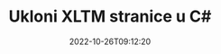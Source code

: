 ---
############################# Static ############################
layout: "auto-gen-merger"
date: 2022-10-26T09:12:20
draft: false
otherformats: pdf pps ppsx ppt pptx rtf tex vdx vsdm vsdx vssm vssx vstm vstx vsx vtx

############################# Head ############################
head_title: "Ukloni XLTM stranice u C#"
head_description: "Uklonite ili izbrišite jednu stranicu ili kolekciju stranica iz XLTM datoteke u C# obrnutim redoslijedom stranica pomoću API-ja za spajanje dokumenata."

############################# Header ############################
title: "Ukloni XLTM stranice u C#"
description: "Ukloni XLTM stranice s nekoliko redaka .NET koda."
bg_image: "https://cms.admin.containerize.com/templates/aspose/App_Themes/V3/images/bg/header1.png"
bg_overlay: false
button:
    enable: true
    icon: "fas fa-arrow-down"
    label: "Preuzmite besplatnu probnu verziju"
    link: "https://downloads.groupdocs.com/merger/net"

############################# SubMenu ############################
submenu:
    enable: true

    left:
        img_alt: "GroupDocs.Merger for .NET"
        image: "https://cms.admin.containerize.com/templates/groupdocs/images/product-logos/90x90-noborder/groupdocs-merger-net.png"
        product: "GroupDocs.Merger"
        platform: ".NET"

    middle:
        button:

            # button loop
            - link: "https://apireference.groupdocs.com/merger/net"
              text: "API Referenca"

            # button loop
            - link: "https://github.com/groupdocs-merger"
              text: "Primjeri koda"

            # button loop
            - link: "https://products.groupdocs.app/merger/family"
              text: "Demo snimke uživo"

            # button loop
            - link: "https://purchase.groupdocs.com/pricing/merger/net"
              text: "Cijene"

    right:
        link_download: "https://downloads.groupdocs.com/merger"
        link_learn: "https://docs.groupdocs.com/merger/net"
        link_buy: "https://purchase.groupdocs.com"

############################# About ############################
about:
    enable: true
    title: "O GroupDocs.Merger for .NET API-ju"
    content: |
        [GroupDocs.Merger for .NET](/hr/merger/net/) nudi jednostavno rješenje za sigurno spajanje i dijeljenje između širokog raspona formata dokumenata uključujući PDF, Microsoft Office (Word, Excel, PowerPoint , OneNote), OpenDocument, HTML, slike i mnoge druge unutar .NET aplikacija. Dodavanjem samo nekoliko redaka koda izvedite nekoliko operacija dokumenta kao što su premještanje, uklanjanje, rotacija, zamjena, izdvajanje ili promjena orijentacije stranica unutar dokumenata. API za spajanje dokumenata također podržava pregled stranica dokumenta kao slike za analizu strukture dokumenta, oblikovanja i sadržaja na stranici.
        
        GroupDocs.Merger API pravi je izbor za korporativna rješenja koja trebaju značajke uklanjanja stranice datoteke. Ovi API-ji dobro su podržani na svim glavnim operativnim sustavima i platformama uključujući .NET Framework, .NET Standard, .NET Core, Mono.

############################# Steps ############################
steps:
    enable: true
    title_left: "Ukloni XLTM stranice datoteke u .NET"
    content_left: |
        [GroupDocs.Merger for .NET](/hr/merger/net/) programerima za C# olakšava brisanje jedne ili više određenih stranica unutar XLTM datoteku provedbom nekoliko jednostavnih koraka.
        
        * Inicijalizirajte **RemoveOptions** s brojevima stranica za uklanjanje.
        * Stvorite novu instancu **Merger** i proslijedite putanju izvornog dokumenta kao parametar konstruktora.
        * Pozovite **RemovePages** i proslijedite objekt **RemoveOptions**.
        * Pozovite **Save** i odredite put datoteke za spremanje rezultirajućeg dokumenta.

    title_right: "Zahtjevi sustava"
    content_right: |
        GroupDocs.Merger for .NET API-ji podržani su na svim glavnim platformama i operativnim sustavima. Prije izvršavanja koda u nastavku, provjerite imate li sljedeće preduvjete instalirane na vašem sustavu.

        * Operativni sustavi: Microsoft Windows, Linux, MacOS
        * Razvojna okruženja: Visual Studio, Xamarin, MonoDevelop
        * Okviri: .NET Framework, .NET Standard, .NET Core, Mono
        * Preuzmite najnoviju verziju GroupDocs.Merger for .NET s [NuGet](https://www.nuget.org/packages/groupdocs.merger)
         
    code: |
     {{% merger/additional-styles %}}
     {{< merger/code-merger title="Kako ukloniti XLTM stranice datoteke koristeći C# primjer koda">}}

        ```csharp    
        // Ukloni XLTM stranice datoteke pomoću API-ja GroupDocs.Merger
        // Inicijalizirajte klasu RemoveOptions odabranim brojevima stranica
        RemoveOptions removeOptions = new RemoveOptions(new int[] { 3, 6 });

        // Instancirajte spajanje s ulaznim XLTM dokumentom
        using (Merger merger = new Merger("input.xltm"))
          {
            // Pozovite metodu RemovePages i proslijedite joj objekt RemoveOptions
            merger.RemovePages(removeOptions);
    
            // Pozovite metodu Spremi i proslijedite željenu stazu datoteke za spremanje izlaznog dokumenta
            merger.Save("output.xltm");
          }
        ```
     {{< /merger/code-merger >}}

############################# Demos ############################
demos:
    enable: true
    title: "Demonstracije uživo - Ukloni XLTM stranice na mreži"
    content: |
       Uklonite XLTM stranice datoteke odmah tako što ćete posjetiti [GroupDocs.Merger Live Demos](https://products.groupdocs.app/splitter/remove-pages/xltm) web mjesto.
       Demo uživo ima sljedeće prednosti.
        
############################# About Formats ############################
about_formats:
    enable: true

############################# More Formats ############################
more_formats:
    enable: true
    title: "Ukloni stranice iz drugih formata dokumenata"
    content: |
        .NET dokumentira API za spajanje i dijeljenje za formate datoteka i slike. Uklonite neke od popularnih formata datoteka kao što je navedeno u nastavku.

############################# Back to top ###############################
back_to_top:
    enable: true
---